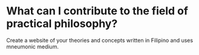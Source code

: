 # What can I contribute to the field of practical philosophy?

Create a website of your theories and concepts written in Filipino and uses mneumonic medium.


